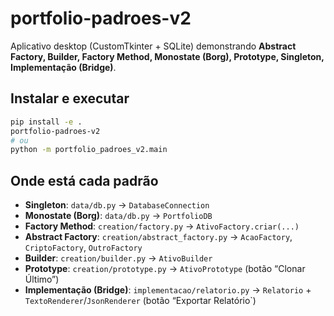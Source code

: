 # portfolio-padroes-v2
Aplicativo desktop (CustomTkinter + SQLite) demonstrando **Abstract Factory, Builder, Factory Method, Monostate (Borg), Prototype, Singleton, Implementação (Bridge)**.

## Instalar e executar
```bash
pip install -e .
portfolio-padroes-v2
# ou
python -m portfolio_padroes_v2.main
```

## Onde está cada padrão
- **Singleton**: `data/db.py` → `DatabaseConnection`
- **Monostate (Borg)**: `data/db.py` → `PortfolioDB`
- **Factory Method**: `creation/factory.py` → `AtivoFactory.criar(...)`
- **Abstract Factory**: `creation/abstract_factory.py` → `AcaoFactory`, `CriptoFactory`, `OutroFactory`
- **Builder**: `creation/builder.py` → `AtivoBuilder`
- **Prototype**: `creation/prototype.py` → `AtivoPrototype` (botão “Clonar Último”)
- **Implementação (Bridge)**: `implementacao/relatorio.py` → `Relatorio` + `TextoRenderer`/`JsonRenderer` (botão “Exportar Relatório`)
